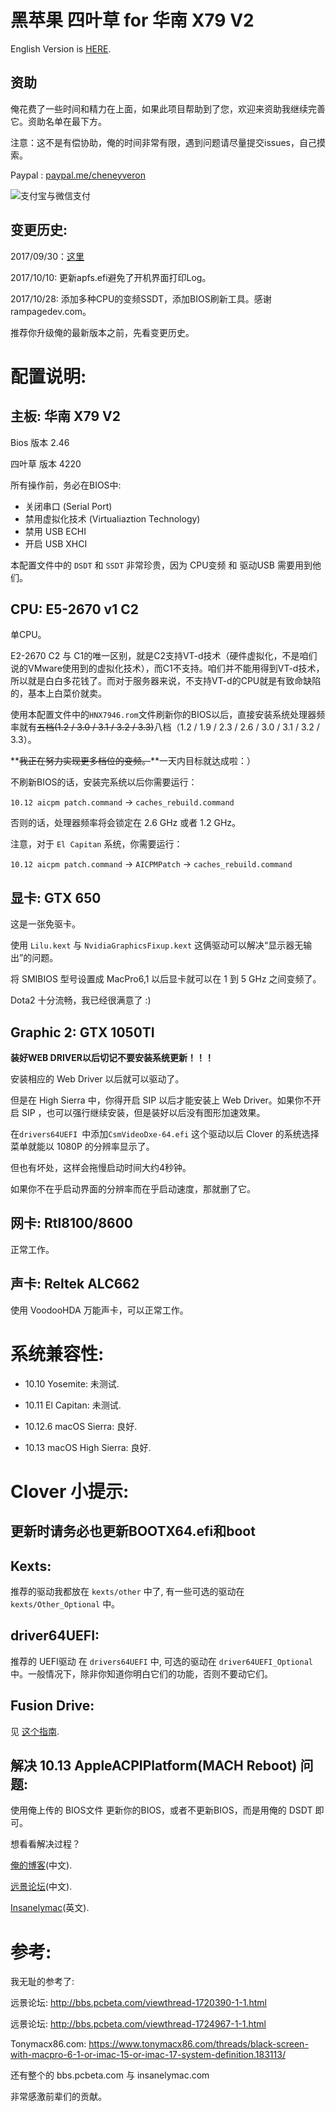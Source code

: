 # 黑苹果 四叶草 for 华南 X79 V2

English Version is [HERE](https://github.com/cheneyveron/clover-x79-e5-2670-gtx650/blob/master/docs/读我.md).

## 资助

俺花费了一些时间和精力在上面，如果此项目帮助到了您，欢迎来资助我继续完善它。资助名单在最下方。

注意：这不是有偿协助，俺的时间非常有限，遇到问题请尽量提交issues，自己摸索。

Paypal : [paypal.me/cheneyveron](https://paypal.me/cheneyveron)

![支付宝与微信支付](https://github.com/cheneyveron/clover-x79-e5-2670-gtx650/blob/master/docs/IMG_0112.jpg)

## 变更历史:

2017/09/30：[这里](https://github.com/cheneyveron/clover-x79-e5-2670-gtx650/blob/master/docs/变更说明-2017-09-30.md)

2017/10/10: 更新apfs.efi避免了开机界面打印Log。

2017/10/28: 添加多种CPU的变频SSDT，添加BIOS刷新工具。感谢rampagedev.com。

推荐你升级俺的最新版本之前，先看变更历史。

# 配置说明:

## 主板: 华南 X79 V2

Bios 版本 2.46

四叶草 版本 4220

所有操作前，务必在BIOS中:

- 关闭串口 (Serial Port)
- 禁用虚拟化技术 (Virtualiaztion Technology)
- 禁用 USB ECHI
- 开启 USB XHCI

本配置文件中的 `DSDT` 和 `SSDT` 非常珍贵，因为 CPU变频 和 驱动USB 需要用到他们。

## CPU: E5-2670 v1 C2

单CPU。

E2-2670 C2 与 C1的唯一区别，就是C2支持VT-d技术（硬件虚拟化，不是咱们说的VMware使用到的虚拟化技术），而C1不支持。咱们并不能用得到VT-d技术，所以就是白白多花钱了。而对于服务器来说，不支持VT-d的CPU就是有致命缺陷的，基本上白菜价就卖。

使用本配置文件中的`HNX7946.rom`文件刷新你的BIOS以后，直接安装系统处理器频率就有~~五档(1.2 / 3.0 / 3.1 / 3.2 / 3.3)~~八档（1.2 / 1.9 / 2.3 / 2.6 / 3.0 / 3.1 / 3.2 / 3.3）。

**~~我正在努力实现更多档位的变频。~~**一天内目标就达成啦：）

不刷新BIOS的话，安装完系统以后你需要运行：

`10.12 aicpm patch.command` -> `caches_rebuild.command`

否则的话，处理器频率将会锁定在 2.6 GHz 或者 1.2 GHz。

注意，对于 `El Capitan` 系统，你需要运行：

`10.12 aicpm patch.command` -> `AICPMPatch` -> `caches_rebuild.command`

## 显卡: GTX 650

这是一张免驱卡。

使用 `Lilu.kext` 与 `NvidiaGraphicsFixup.kext` 这俩驱动可以解决“显示器无输出”的问题。

将 SMIBIOS 型号设置成 MacPro6,1 以后显卡就可以在 1 到 5 GHz 之间变频了。

Dota2 十分流畅，我已经很满意了 :)

## Graphic 2: GTX 1050TI

**装好WEB DRIVER以后切记不要安装系统更新！！！**

安装相应的 Web Driver 以后就可以驱动了。

但是在 High Sierra 中，你得开启 SIP 以后才能安装上 Web Driver。如果你不开启 SIP ，也可以强行继续安装，但是装好以后没有图形加速效果。

在`drivers64UEFI `中添加`CsmVideoDxe-64.efi` 这个驱动以后 Clover 的系统选择菜单就能以 1080P 的分辨率显示了。

但也有坏处，这样会拖慢启动时间大约4秒钟。

如果你不在乎启动界面的分辨率而在乎启动速度，那就删了它。

## 网卡: Rtl8100/8600

正常工作。

## 声卡: Reltek ALC662

使用 VoodooHDA 万能声卡，可以正常工作。

# 系统兼容性:

- 10.10 Yosemite: 未测试.

- 10.11 El Capitan: 未测试.

- 10.12.6 macOS Sierra: 良好.

- 10.13 macOS High Sierra: 良好.

# Clover 小提示:

## 更新时请务必也更新BOOTX64.efi和boot

## Kexts:

推荐的驱动我都放在 `kexts/other` 中了, 有一些可选的驱动在 `kexts/Other_Optional` 中。

## driver64UEFI:

推荐的 UEFI驱动 在 `drivers64UEFI` 中, 可选的驱动在 `driver64UEFI_Optional` 中。一般情况下，除非你知道你明白它们的功能，否则不要动它们。

## Fusion Drive:

见 [这个指南](https://github.com/cheneyveron/clover-x79-e5-2670-gtx650/blob/master/docs/fusion-drive-设置.md).

## 解决 10.13 AppleACPIPlatform(MACH Reboot) 问题:

使用俺上传的 BIOS文件 更新你的BIOS，或者不更新BIOS，而是用俺的 DSDT 即可。

想看看解决过程？

[俺的博客](https://www.itmanbu.com/appleacpiplatform.html)(中文).

[远景论坛](http://bbs.pcbeta.com/viewthread-1753833-1-1.html)(中文).

[Insanelymac](http://www.insanelymac.com/forum/topic/326200-new-possibilities-for-x79-appleacpiplatform-panic)(英文).

# 参考:

我无耻的参考了:

远景论坛: http://bbs.pcbeta.com/viewthread-1720390-1-1.html

远景论坛: http://bbs.pcbeta.com/viewthread-1724967-1-1.html

Tonymacx86.com: https://www.tonymacx86.com/threads/black-screen-with-macpro-6-1-or-imac-15-or-imac-17-system-definition.183113/

还有整个的 bbs.pcbeta.com 与 insanelymac.com

非常感激前辈们的贡献。
